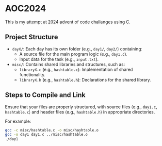 # AOC2024

This is my attempt at 2024 advent of code challanges using C.

## Project Structure

- `dayX/`: Each day has its own folder (e.g., `day1/`, `day2/`) containing:
  - A source file for the main program logic (e.g., `day1.c`).
  - Input data for the task (e.g., `input.txt`).
- `misc/`: Contains shared libraries and structures, such as:
  - `libraryX.c` (e.g., `hashtable.c`): Implementation of shared functionality.
  - `libraryX.h` (e.g., `hashtable.h`): Declarations for the shared library.

## Steps to Compile and Link

Ensure that your files are properly structured, with source files (e.g., `day1.c`, `hashtable.c`) and header files (e.g., `hashtable.h`) in appropriate directories.

For example:

```bash
gcc -c misc/hashtable.c -o misc/hashtable.o
gcc -o day1 day1.c ../misc/hashtable.o
./day1
```

